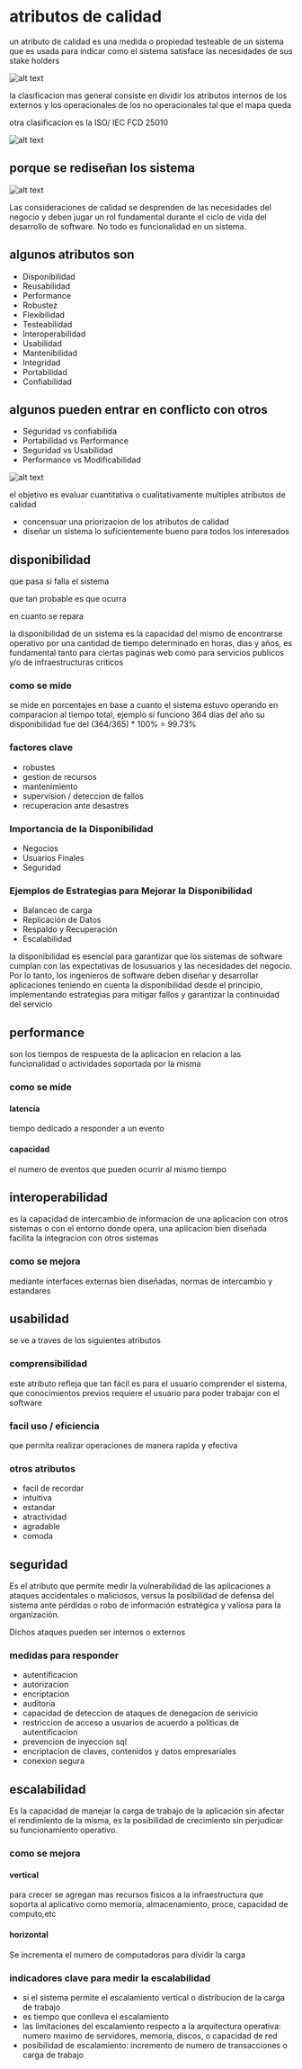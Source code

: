 # atributos de calidad 

un atributo de calidad es una medida o propiedad testeable de un sistema que es usada para indicar como el sistema satisface las necesidades de sus stake holders

![alt text](image-33.png)

la clasificacion mas general consiste en dividir los atributos internos de los externos y los operacionales de los no operacionales tal que el mapa queda

otra clasificacion es la ISO/ IEC FCD 25010

![alt text](image-34.png)


## porque se rediseñan los sistema

![alt text](image-35.png)

Las consideraciones de calidad se desprenden de las necesidades del negocio y deben jugar un rol fundamental durante el ciclo de vida del desarrollo de software. No todo es funcionalidad en un sistema.


## algunos atributos son

- Disponibilidad
- Reusabilidad
- Performance
- Robustez
- Flexibilidad
- Testeabilidad
- Interoperabilidad
- Usabilidad
- Mantenibilidad
- Integridad
- Portabilidad
- Confiabilidad

## algunos pueden entrar en conflicto con otros

- Seguridad vs confiabilida
- Portabilidad vs Performance
- Seguridad vs Usabilidad
- Performance vs Modificabilidad

![alt text](image-36.png)

el objetivo es evaluar cuantitativa o cualitativamente multiples atributos de calidad

- concensuar una priorizacion de los atributos de calidad
- diseñar un sistema lo suficientemente bueno para todos los interesados

## disponibilidad

que pasa si falla el sistema

que tan probable es que ocurra

en cuanto se repara

la disponibilidad de un sistema es la capacidad del mismo de encontrarse operativo por una cantidad de tiempo determinado en horas, dias y años, es fundamental tanto para ciertas paginas web como para servicios publicos y/o de infraestructuras criticos

### como se mide

se mide en porcentajes en base a cuanto el sistema estuvo operando en comparacion al tiempo total, ejemplo si funciono 364 dias del año su disponibilidad fue del (364/365) * 100% = 99.73%

### factores clave

- robustes
- gestion de recursos
- mantenimiento
- supervision /  deteccion de fallos
- recuperacion ante desastres

### Importancia de la Disponibilidad

- Negocios
- Usuarios Finales
- Seguridad

### Ejemplos de Estrategias para Mejorar la Disponibilidad

- Balanceo de carga
- Replicación de Datos
- Respaldo y Recuperación
- Escalabilidad

la disponibilidad es esencial para garantizar que los sistemas de software cumplan con las expectativas de losusuarios y las necesidades del negocio. Por lo tanto, los ingenieros de software deben diseñar y desarrollar aplicaciones teniendo en cuenta la disponibilidad desde el principio, implementando estrategias para mitigar fallos y garantizar la continuidad del servicio

## performance

son los tiempos de respuesta de la aplicacion en relacion a las funcionalidad o actividades soportada por la misma

### como se mide

#### latencia

tiempo dedicado a responder a un evento

#### capacidad

el numero de eventos que pueden ocurrir al mismo tiempo

## interoperabilidad

es la capacidad de intercambio de informacion de una aplicacion con otros sistemas o con el entorno donde opera, una aplicacion bien diseñada facilita la integracion con otros sistemas

### como se mejora

mediante interfaces externas bien diseñadas, normas de intercambio y estandares

## usabilidad

se ve a traves de los siguientes atributos

### comprensibilidad

este atributo refleja que tan fácil es para el usuario comprender el sistema, que conocimientos previos requiere el usuario para poder trabajar con el software

### facil uso / eficiencia

que permita realizar operaciones de manera rapida y efectiva

### otros atributos

- facil de recordar
- intuitiva
- estandar
- atractividad
- agradable
- comoda

## seguridad

Es el atributo que permite medir la vulnerabilidad de las aplicaciones a ataques accidentales o maliciosos, versus la posibilidad de defensa del sistema ante pérdidas o robo de información estratégica y valiosa para la organización.

Dichos ataques pueden ser internos o externos

### medidas para responder

- autentificacion
- autorizacion
- encriptacion
- auditoria
- capacidad de deteccion de ataques de denegacion de serivicio
- restriccion de acceso a usuarios de acuerdo a politicas de autentificacion
- prevencion de inyeccion sql
- encriptacion de claves, contenidos y datos empresariales
- conexion segura

## escalabilidad

Es la capacidad de manejar la carga de trabajo de la aplicación sin afectar el rendimiento de la misma, es la posibilidad de crecimiento sin perjudicar su funcionamiento operativo.

### como se mejora

#### vertical

para crecer se agregan mas recursos fisicos a la infraestructura que soporta al aplicativo como memoria, almacenamiento, proce, capacidad de computo,etc

#### horizontal

Se incrementa el numero de computadoras para dividir la carga

### indicadores clave para medir la escalabilidad

- si el sistema permite el escalamiento vertical o distribucion de la carga de trabajo
- es tiempo que conlleva el escalamiento
- las limitaciones del escalamiento respecto a la arquitectura operativa: numero maximo de servidores, memoria, discos, o capacidad de red
- posibilidad de escalamiento: incremento de numero de transacciones o carga de trabajo